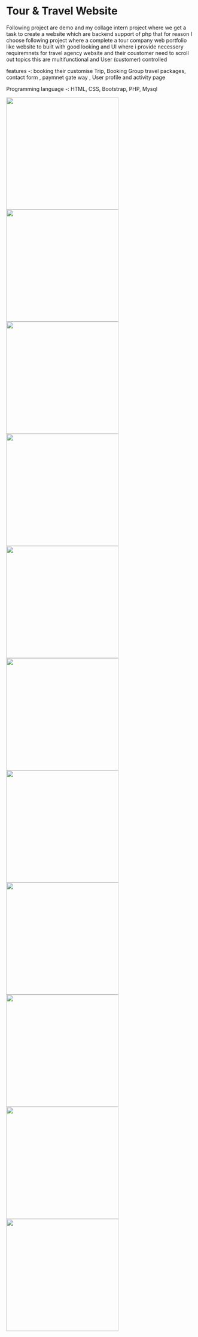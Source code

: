# Tour & Travel Website

Following project are demo and my collage intern project where we get a task to create a website which are backend support of php that for reason I choose following project where a complete a tour company web portfolio like website to built with good looking and UI where i provide necessery requiremnets for travel agency website and their coustomer need to scroll out topics 
this are multifunctional and User (customer) controlled 

features -: booking their customise Trip, Booking Group travel packages, contact form , paymnet gate way , User profile and activity page 

Programming language -: HTML, CSS, Bootstrap, PHP, Mysql <br>

<img src = "https://github.com/pratik9933/tour-travel-website/assets/130751686/896140b2-7d4d-4c17-a437-94e92d6f849d" height="300px" width="300px">
<img src = "https://github.com/pratik9933/tour-travel-website/assets/130751686/f8da4bc0-946c-4fc5-a0f4-49c87a55d263" height="300px" width="300px">
<img src = "https://github.com/pratik9933/tour-travel-website/assets/130751686/94ad3209-a59e-4a80-8e17-045e8a9d1c9b" height="300px" width="300px">
<img src = "https://github.com/pratik9933/tour-travel-website/assets/130751686/e67cfda6-279d-4fc2-8aab-0508cbf524d6" height="300px" width="300px">
<img src = "https://github.com/pratik9933/tour-travel-website/assets/130751686/c514686f-e128-4f06-9747-b6893ae4f223" height="300px" width="300px">
<img src = "https://github.com/pratik9933/tour-travel-website/assets/130751686/dc09cd71-3a0a-4a44-b6b3-06ea9797338d" height="300px" width="300px">
<img src = "https://github.com/pratik9933/tour-travel-website/assets/130751686/5c7a68a1-4ed3-4a8c-8cd7-564d3acc7553" height="300px" width="300px">
<img src = "https://github.com/pratik9933/tour-travel-website/assets/130751686/7b1c7b03-c47f-4cfc-8151-7f4073b030ad" height="300px" width="300px">
<img src = "https://github.com/pratik9933/tour-travel-website/assets/130751686/9e46b575-626d-4214-aaa2-2cbf7540d664" height="300px" width="300px">
<img src = "https://github.com/pratik9933/tour-travel-website/assets/130751686/a831d14e-50ac-41ef-91f6-b1520aef96c9" height="300px" width="300px">
<img src = "https://github.com/pratik9933/tour-travel-website/assets/130751686/037fadcd-921e-4713-9e94-dc2c39b58916" height="300px" width="300px">



